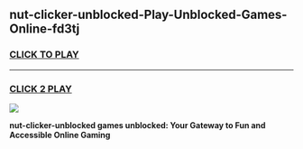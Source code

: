 
## nut-clicker-unblocked-Play-Unblocked-Games-Online-fd3tj
<h3>
<a href="https://premium76.site?title=nut-clicker-unblocked&ref=25A">CLICK TO PLAY</a></h3>
<hr>

<h3>
<a href="https://premium76.site?title=nut-clicker-unblocked&ref=25A">CLICK 2 PLAY</a>
  
</h3>

<a href="https://premium76.site?title=nut-clicker-unblocked&ref=25A"><img src="https://clearcache.store/games.png"></a>


**nut-clicker-unblocked games unblocked: Your Gateway to Fun and Accessible Online Gaming**
